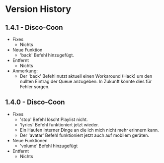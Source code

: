 
# Version History

## 1.4.1 - Disco-Coon

- Fixes
  - Nichts
- Neue Funktion
  - 'back' Befehl hinzugefügt.
- Entfernt
  - Nichts
- Anmerkung:
  - Der 'back' Befehl nutzt aktuell einen Workaround (Hack) um den nullten Eintrag der Queue anzugeben.
    In Zukunft könnte dies für Fehler sorgen.

## 1.4.0 - Disco-Coon

- Fixes
  - 'stop' Befehl löscht Playlist nicht.
  - 'lyrics' Befehl funktioniert jetzt wieder.
  - Ein Haufen interner Dinge an die ich mich nicht mehr erinnern kann.
  - Der 'avatar' Befehl funktioniert jetzt auch auf mobilem geräten.
- Neue Funktionen
  - 'volume' Befehl hinzugefügt
- Entfernt
  - Nichts

